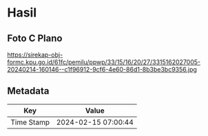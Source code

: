 # Hasil

## Foto C Plano

https://sirekap-obj-formc.kpu.go.id/61fc/pemilu/ppwp/33/15/16/20/27/3315162027005-20240214-160146--c1f96912-9cf6-4e60-86d1-8b3be3bc9356.jpg


## Metadata

| Key        | Value               |
| ---------- | ------------------- |
| Time Stamp | 2024-02-15 07:00:44 |




